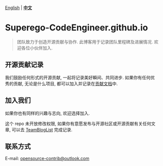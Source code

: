 [English](./README.md) | [**中文**](./README_CN.md)
# Superego-CodeEngineer.github.io

> 团队致力于创造开源贡献与协作. 此博客用于记录团队里程碑及进展情况. 欢迎各位小伙伴加入.
## 开源贡献记录

我们鼓励任何形式的开源贡献, 一起将记录美好瞬间、共同进步. 如果你有任何优秀的贡献, 无论是什么项目, 都可以加入并记录在[贡献文档](./Contributions.md)中.

## 加入我们

如果你也有同样的兴趣与志向, 欢迎选择加入.

这个 repo 未开放修改权限, 如果你有意愿发布与开源社区或开源贡献有关任何文章, 可以去 [TeamBlogList](https://github.com/Superego-CodeEngineer/TeamBlogList)
完成记录.

## 联系方式

E-mail:  [opensource-contrib@outlook.com](mailto:opensource-contrib@gmail.com)